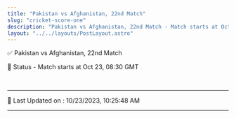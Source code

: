 ```yaml
---
title: "Pakistan vs Afghanistan, 22nd Match"
slug: "cricket-score-one"
description: "Pakistan vs Afghanistan, 22nd Match - Match starts at Oct 23, 08:30 GMT."
layout: "../../layouts/PostLayout.astro"
--- 
```


✅ Pakistan vs Afghanistan, 22nd Match

📑 Status - Match starts at Oct 23, 08:30 GMT

<br />

***

📝 Last Updated on : 10/23/2023, 10:25:48 AM

***

